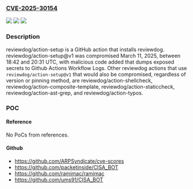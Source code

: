 ### [CVE-2025-30154](https://cve.mitre.org/cgi-bin/cvename.cgi?name=CVE-2025-30154)
![](https://img.shields.io/static/v1?label=Product&message=reviewdog&color=blue)
![](https://img.shields.io/static/v1?label=Version&message=%3D%201%20&color=brightgreen)
![](https://img.shields.io/static/v1?label=Vulnerability&message=CWE-506%3A%20Embedded%20Malicious%20Code&color=brightgreen)

### Description

reviewdog/action-setup is a GitHub action that installs reviewdog. reviewdog/action-setup@v1 was compromised March 11, 2025, between 18:42 and 20:31 UTC, with malicious code added that dumps exposed secrets to Github Actions Workflow Logs. Other reviewdog actions that use `reviewdog/action-setup@v1` that would also be compromised, regardless of version or pinning method, are reviewdog/action-shellcheck, reviewdog/action-composite-template, reviewdog/action-staticcheck, reviewdog/action-ast-grep, and reviewdog/action-typos.

### POC

#### Reference
No PoCs from references.

#### Github
- https://github.com/ARPSyndicate/cve-scores
- https://github.com/packetinside/CISA_BOT
- https://github.com/ramimac/ramimac
- https://github.com/ums91/CISA_BOT

